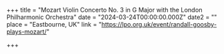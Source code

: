 +++
title = "Mozart Violin Concerto No. 3 in G Major with the London Philharmonic Orchestra"
date = "2024-03-24T00:00:00.000Z"
date2 = ""
place = "Eastbourne, UK"
link = "https://lpo.org.uk/event/randall-goosby-plays-mozart/"

+++

